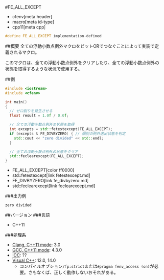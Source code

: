 #FE_ALL_EXCEPT
* cfenv[meta header]
* macro[meta id-type]
* cpp11[meta cpp]

```cpp
#define FE_ALL_EXCEPT implementation-defined
```

##概要
全ての浮動小数点例外マクロをビットORでつなぐことによって実装で定義されるマクロ。

このマクロは、全ての浮動小数点例外をクリアしたり、全ての浮動小数点例外の状態を取得するような状況で使用する。

##例
```cpp
#include <iostream>
#include <cfenv>

int main()
{
  // ゼロ割りを発生させる
  float result = 1.0f / 0.0f;

  // 全ての浮動小数点例外の状態を取得
  int excepts = std::fetestexcept(FE_ALL_EXCEPT);
  if (excepts & FE_DIVBYZERO) { // 個別の例外送出状態を判定
    std::cout << "zero divided" << std::endl;
  }

  // 全ての浮動小数点例外の状態をクリア
  std::feclearexcept(FE_ALL_EXCEPT);
}
```
* FE_ALL_EXCEPT[color ff0000]
* std::fetestexcept[link fetestexcept.md]
* FE_DIVBYZERO[link fe_divbyzero.md]
* std::feclearexcept[link feclearexcept.md]

###出力例
```
zero divided
```

##バージョン
###言語
- C++11

###処理系
- [Clang, C++11 mode](/implementation.md#clang): 3.0
- [GCC, C++11 mode](/implementation.md#gcc): 4.3.0
- [ICC](/implementation.md#icc): ??
- [Visual C++](/implementation.md#visual_cpp): 12.0, 14.0
	- コンパイルオプション`/fp:strict`または`#pragma fenv_access (on)`が必要。さもなくば、正しく動作しないおそれがある。


